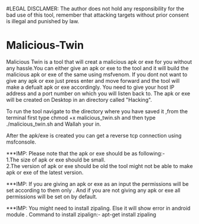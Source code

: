 #LEGAL DISCLAMER:
The author does not hold any responsibility for the bad use
of this tool, remember that attacking targets without prior
consent is illegal and punished by law.


# Malicious-Twin
Malicious Twin is a tool that will creat a malicious apk or exe for you without any hassle.You can either give an apk or exe to the tool and it will build the malicious apk or exe of the same using msfvenom. If you dont not want to give any apk or exe just press enter and move forward and the tool will make a defualt apk or exe accordingly. You need to give your host IP address and a port number on which you will listen back to. The apk or exe will be created on Desktop in an directory called "Hacking". 
        

To run the tool navigate to the directory where you have saved it ,from the terminal first type chmod +x malicious_twin.sh and then type ./malicious_twin.sh and Wallah your in.

After the apk/exe is created you can get a reverse tcp connection using msfconsole.


***IMP: Please note that the apk or exe should be as following:-             
        1.The size of apk or exe should be small.        
        2.The version of apk or exe should be old the tool might not be able to make apk or exe of the latest version.
        
***IMP: If you are giving an apk or exe as an input the permissions will be set according to them only . And if you are not giving any apk or exe all permissions will be set on by default. 

***IMP: You might need to install zipaling. Else it will show error in android module . 
        Command to install zipalign:-  apt-get install zipaling

